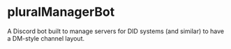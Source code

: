 # pluralManagerBot
A Discord bot built to manage servers for DID systems (and similar) to have a DM-style channel layout.
